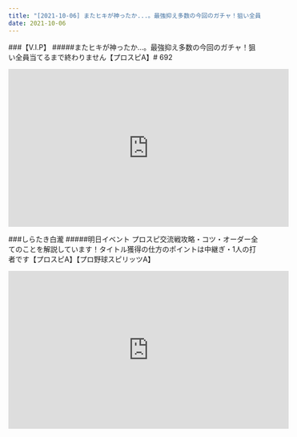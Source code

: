 ```yaml
---
title: "[2021-10-06] またヒキが神ったか...。最強抑え多数の今回のガチャ！狙い全員当てるまで終わりません【プロスピA】# 692 他"
date: 2021-10-06
---
```

###【V.I.P】
#####またヒキが神ったか...。最強抑え多数の今回のガチャ！狙い全員当てるまで終わりません【プロスピA】# 692
<iframe width="560" height="315" src="https://www.youtube.com/embed/jCdblrCJJ8U" frameborder="0" allow="accelerometer; autoplay; clipboard-write; encrypted-media; gyroscope; picture-in-picture" allowfullscreen></iframe>

###しらたき白瀧
#####明日イベント プロスピ交流戦攻略・コツ・オーダー全てのことを解説しています！タイトル獲得の仕方のポイントは中継ぎ・1人の打者です【プロスピA】【プロ野球スピリッツA】
<iframe width="560" height="315" src="https://www.youtube.com/embed/-btv2gxcWXw" frameborder="0" allow="accelerometer; autoplay; clipboard-write; encrypted-media; gyroscope; picture-in-picture" allowfullscreen></iframe>

